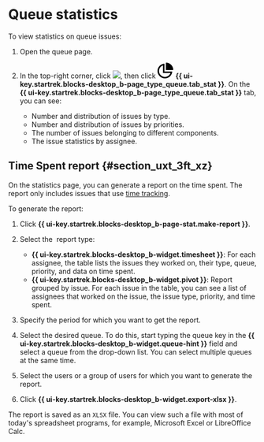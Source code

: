 # Queue statistics

To view statistics on queue issues:

1. Open the queue page.

1. In the top-right corner, click ![](../../_assets/tracker/svg/actions.svg), then click ![](../../_assets/tracker/svg/statistic.svg)&nbsp;**{{ ui-key.startrek.blocks-desktop_b-page_type_queue.tab_stat }}**.
   On the **{{ ui-key.startrek.blocks-desktop_b-page_type_queue.tab_stat }}** tab, you can see:

   - Number and distribution of issues by type.
   - Number and distribution of issues by priorities.
   - The number of issues belonging to different components.
   - The issue statistics by assignee.


## Time Spent report {#section_uxt_3ft_xz}

On the statistics page, you can generate a report on the time spent. The report only includes issues that use [time tracking](../user/time-spent.md).

To generate the report:

1. Click **{{ ui-key.startrek.blocks-desktop_b-page-stat.make-report }}**.

1. Select the  report type:
   - **{{ ui-key.startrek.blocks-desktop_b-widget.timesheet }}**: For each assignee, the table lists the issues they worked on, their type, queue, priority, and data on time spent.
   - **{{ ui-key.startrek.blocks-desktop_b-widget.pivot }}**: Report grouped by issue. For each issue in the table, you can see a list of assignees that worked on the issue, the issue type, priority, and time spent.

1. Specify the period for which you want to get the report.

1. Select the desired queue. To do this, start typing the queue key in the **{{ ui-key.startrek.blocks-desktop_b-widget.queue-hint }}** field and select a queue from the drop-down list. You can select multiple queues at the same time.

1. Select the users or a group of users for which you want to generate the report.

1. Click **{{ ui-key.startrek.blocks-desktop_b-widget.export-xlsx }}**.


The report is saved as an `XLSX` file. You can view such a file with most of today's spreadsheet programs, for example, Microsoft Excel or LibreOffice Calc.
